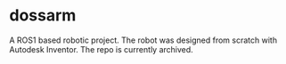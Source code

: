 # dossarm
A ROS1 based robotic project. The robot was designed from scratch with Autodesk Inventor.
The repo is currently archived.
